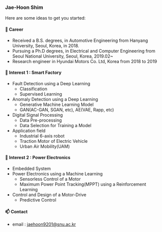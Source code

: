 ### Jae-Hoon Shim

Here are some ideas to get you started:

#### 🔭 Career
* Received a B.S. degrees, in Automotive Engineering from Hanyang University, Seoul, Korea, in 2018.
* Pursuing a Ph.D degrees, in Electrical and Computer Engineering from Seoul National University, Seoul, Korea, 2019.02~
* Research engineer in Hyundai Motors Co. Ltd, Korea from 2018 to 2019

#### 🌱 Interest 1 : Smart Factory
  * Fault Detection using a Deep Learning
    * Classification
    * Supervised Learning 
  * Anomaly Detection using a Deep Learning
    * Generative Machine Learning Model
    * GAN(AC-GAN, SGAN, etc), AE(VAE, Rapp, etc)
  * Digital Signal Processing
    * Data Pre-processing
    * Data Selection for Training a Model
  * Application field
    * Industrial 6-axis robot
    * Traction Motor of Electric Vehicle
    * Urban Air Mobility(UAM)
    
#### 🌱 Interest 2 : Power Electronics
  * Embedded System
  * Power Electronics using a Machine Learning
    * Sensorless Control of a Motor
    * Maximum Power Point Tracking(MPPT) using a Reinforcement Learning
  * Control and Design of a Motor-Drive
    * Predictive Control
    
#### 📫 Contact
* email : [jaehoon9201@snu.ac.kr](jaehoon9201@snu.ac.kr)
